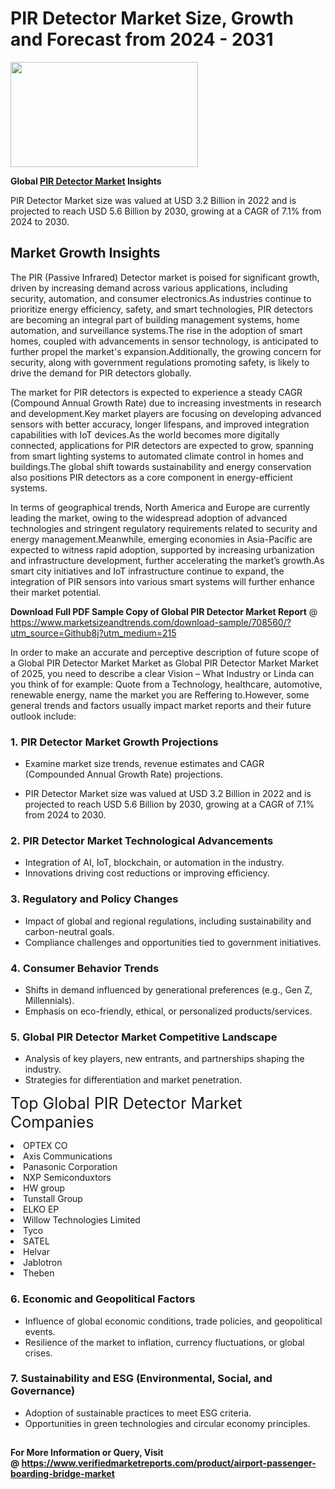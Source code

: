 <H1>PIR Detector Market Size, Growth and Forecast from 2024 - 2031</H1><img class="aligncenter size-medium wp-image-584254" src="https://thirdeyenews.in/wp-content/uploads/2024/09/Global-Market-Research-300x168.jpeg" alt="" width="300" height="168" /><p><strong>Global&nbsp;<a href="https://www.marketsizeandtrends.com/download-sample/708560/?utm_source=Github8j?utm_medium=215">PIR Detector Market</a> Insights</strong></p><p>PIR Detector Market size was valued at USD 3.2 Billion in 2022 and is projected to reach USD 5.6 Billion by 2030, growing at a CAGR of 7.1% from 2024 to 2030.</p><p><h2>Market Growth Insights</h2> <p>The PIR (Passive Infrared) Detector market is poised for significant growth, driven by increasing demand across various applications, including security, automation, and consumer electronics.As industries continue to prioritize energy efficiency, safety, and smart technologies, PIR detectors are becoming an integral part of building management systems, home automation, and surveillance systems.The rise in the adoption of smart homes, coupled with advancements in sensor technology, is anticipated to further propel the market's expansion.Additionally, the growing concern for security, along with government regulations promoting safety, is likely to drive the demand for PIR detectors globally.</p> <p>The market for PIR detectors is expected to experience a steady CAGR (Compound Annual Growth Rate) due to increasing investments in research and development.Key market players are focusing on developing advanced sensors with better accuracy, longer lifespans, and improved integration capabilities with IoT devices.As the world becomes more digitally connected, applications for PIR detectors are expected to grow, spanning from smart lighting systems to automated climate control in homes and buildings.The global shift towards sustainability and energy conservation also positions PIR detectors as a core component in energy-efficient systems.</p> <p>In terms of geographical trends, North America and Europe are currently leading the market, owing to the widespread adoption of advanced technologies and stringent regulatory requirements related to security and energy management.Meanwhile, emerging economies in Asia-Pacific are expected to witness rapid adoption, supported by increasing urbanization and infrastructure development, further accelerating the market’s growth.As smart city initiatives and IoT infrastructure continue to expand, the integration of PIR sensors into various smart systems will further enhance their market potential.</p> <p><span class=""><strong>Download Full PDF Sample Copy of Global PIR Detector Market Report</strong> @ <a href="https://www.marketsizeandtrends.com/download-sample/708560/?utm_source=Github8j?utm_medium=215" target="_blank">https://www.marketsizeandtrends.com/download-sample/708560/?utm_source=Github8j?utm_medium=215</a></span></p><p>In order to make an accurate and perceptive description of future scope of a Global&nbsp;PIR Detector Market Market as Global&nbsp;PIR Detector Market Market of 2025, you need to describe a clear Vision &ndash; What Industry or Linda can you think of for example: Quote from a Technology, healthcare, automotive, renewable energy, name the market you are Reffering to.However, some general trends and factors usually impact market reports and their future outlook include:</p><h3>1.&nbsp;<strong>PIR Detector Market Growth Projections</strong></h3><ul><li>Examine market size trends, revenue estimates and CAGR (Compounded Annual Growth Rate) projections.</li><li><p>PIR Detector Market size was valued at USD 3.2 Billion in 2022 and is projected to reach USD 5.6 Billion by 2030, growing at a CAGR of 7.1% from 2024 to 2030.</p></li></ul><h3>2.&nbsp;<strong>PIR Detector Market Technological Advancements</strong></h3><ul><li>Integration of AI, IoT, blockchain, or automation in the industry.</li><li>Innovations driving cost reductions or improving efficiency.</li></ul><h3>3.&nbsp;<strong>Regulatory and Policy Changes</strong></h3><ul><li>Impact of global and regional regulations, including sustainability and carbon-neutral goals.</li><li>Compliance challenges and opportunities tied to government initiatives.</li></ul><h3>4.&nbsp;<strong>Consumer Behavior Trends</strong></h3><ul><li>Shifts in demand influenced by generational preferences (e.g., Gen Z, Millennials).</li><li>Emphasis on eco-friendly, ethical, or personalized products/services.</li></ul><h3>5.&nbsp;<strong>Global PIR Detector Market Competitive Landscape</strong></h3><ul><li>Analysis of key players, new entrants, and partnerships shaping the industry.</li><li>Strategies for differentiation and market penetration.</li></ul><p data-pm-slice="1 1 []"><span style="color: inherit; font-family: inherit; font-size: 25px;">Top Global PIR Detector Market Companies</span></p><div class="" data-test-id=""><p><li>OPTEX CO</li><li> Axis Communications</li><li> Panasonic Corporation</li><li> NXP Semiconduxtors</li><li> HW group</li><li> Tunstall Group</li><li> ELKO EP</li><li> Willow Technologies Limited</li><li> Tyco</li><li> SATEL</li><li> Helvar</li><li> Jablotron</li><li> Theben</li></p></div><h3>6.&nbsp;<strong>Economic and Geopolitical Factors</strong></h3><ul><li>Influence of global economic conditions, trade policies, and geopolitical events.</li><li>Resilience of the market to inflation, currency fluctuations, or global crises.</li></ul><h3>7.&nbsp;<strong>Sustainability and ESG (Environmental, Social, and Governance)</strong></h3><ul><li>Adoption of sustainable practices to meet ESG criteria.</li><li>Opportunities in green technologies and circular economy principles.</li></ul><h2><strong style="font-size: 14px;">For More Information or Query, Visit @&nbsp;</strong><a style="background-color: #ffffff; font-size: 14px;" href="https://www.marketsizeandtrends.com/report/pir-detector-market/" target="_blank">https://www.verifiedmarketreports.com/product/airport-passenger-boarding-bridge-market</a></h2>